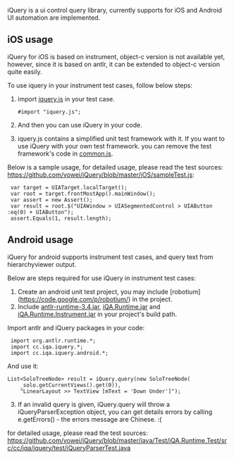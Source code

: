 iQuery is a ui control query library, currently supports for iOS and Android UI automation are implemented.

iOS usage
---------

iQuery for iOS is based on instrument, object-c version is not available yet, however, since it is based on antlr, it can be extended to object-c version quite easily.

To use iquery in your instrument test cases, follow below steps:

1.  import [iquery.js](https://github.com/vowei/iQuery/blob/master/iOS/lib/iquery.js) in your test case.

    `#import "iquery.js";`

2.  And then you can use iQuery in your code.
3. iquery.js contains a simplified unit test framework with it. If you want to use iQuery with your own test framework. you can remove the test framework's code in [common.js](https://github.com/vowei/iQuery/blob/master/iOS/lib/common.js).

Below is a sample usage, for detailed usage, please read the test sources: https://github.com/vowei/iQuery/blob/master/iOS/sampleTest.js:
      
     var target = UIATarget.localTarget(); 
     var root = target.frontMostApp().mainWindow();
     var assert = new Assert();
     var result = root.$("UIAWindow > UIASegmentedControl > UIAButton :eq(0) + UIAButton");
     assert.Equals(1, result.length);


Android usage
-------------

iQuery for android supports instrument test cases, and query text from hierarchyviewer output.

Below are steps required for use iQuery in instrument test cases:

1.  Create an android unit test project, you may include [robotium] (https://code.google.com/p/robotium/) in the project.
2.  Include [antlr-runtime-3.4.jar](https://github.com/vowei/iQuery/blob/master/java/lib/antlr-runtime-3.4.jar), [iQA.Runtime.jar](https://github.com/downloads/vowei/iQuery/iQA.Runtime.jar) and [iQA.Runtime.Instrument.jar](https://github.com/downloads/vowei/iQuery/iQA.Runtime.Instrument.jar) in your project's build path.

Import antlr and iQuery packages in your code:
    
     import org.antlr.runtime.*;
     import cc.iqa.iquery.*;
     import cc.iqa.iquery.android.*;

And use it:
   
    List<SoloTreeNode> result = iQuery.query(new SoloTreeNode(
        _solo.getCurrentViews().get(0)), 
        "LinearLayout >> TextView [mText = 'Down Under']");

3. If an invalid query is given, iQuery.query will throw a iQueryParserException object, you can get details errors by calling e.getErrors() - the errors message are Chinese. :(

for detailed usage, please read the test sources: https://github.com/vowei/iQuery/blob/master/java/Test/iQA.Runtime.Test/src/cc/iqa/iquery/test/iQueryParserTest.java
 